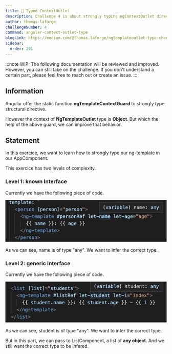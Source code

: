```yaml
---
title: 🔴 Typed ContextOutlet
description: Challenge 4 is about strongly typing ngContextOutlet directives
author: thomas-laforge
challengeNumber: 4
command: angular-context-outlet-type
blogLink: https://medium.com/@thomas.laforge/ngtemplateoutlet-type-checking-5d2dcb07a2c6
sidebar:
  order: 201
---
```


:::note
WIP: The following documentation will be reviewed and improved. However, you can still take on the challenge. If you don't understand a certain part, please feel free to reach out or create an issue.
:::

## Information

Angular offer the static function **ngTemplateContextGuard** to strongly type structural directive.

However the context of **NgTemplateOutlet** type is **Object**. But which the help of the above guard, we can improve that behavior.

## Statement

In this exercice, we want to learn how to strongly type our ng-template in our AppComponent.

This exercice has two levels of complexity.

### Level 1: known Interface

Currently we have the following piece of code.

![Unkown Person](../../../../assets/4/unknown-person.png 'Unkown Person')

As we can see, name is of type "any". We want to infer the correct type.

### Level 2: generic Interface

Currently we have the following piece of code.

![Unkown Student](../../../../assets/4/unknown-student.png 'Unkown Student')

As we can see, student is of type "any". We want to infer the correct type.

But in this part, we can pass to ListComponent, a list of **any object**. And we still want the correct type to be infered.
